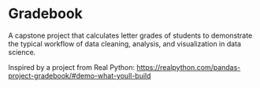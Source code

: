 # Gradebook
A capstone project that calculates letter grades of students to demonstrate the typical workflow of data cleaning, analysis, and visualization in data science.

Inspired by a project from Real Python:
https://realpython.com/pandas-project-gradebook/#demo-what-youll-build
